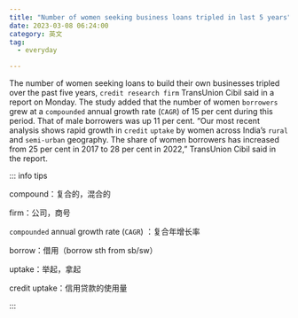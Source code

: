 ```yaml
---
title: "Number of women seeking business loans tripled in last 5 years"
date: 2023-03-08 06:24:00
category: 英文
tag:
  - everyday

---
```


The number of women seeking loans to build their own businesses tripled over the past five years, `credit research firm` TransUnion Cibil said in a report on Monday. The study added that the number of women `borrowers` grew at a `compounded` annual growth rate (`CAGR`) of 15 per cent during this period. That of male borrowers was up 11 per cent. “Our most recent analysis shows rapid growth in `credit` `uptake` by women across India’s `rural` and `semi-urban` geography. The share of women borrowers has increased from 25 per cent in 2017 to 28 per cent in 2022,” TransUnion Cibil said in the report.

::: info tips

compound：复合的，混合的

firm：公司，商号

`compounded` annual growth rate (`CAGR`) ：复合年增长率

borrow：借用（borrow sth from sb/sw）

uptake：举起，拿起

credit uptake：信用贷款的使用量

:::